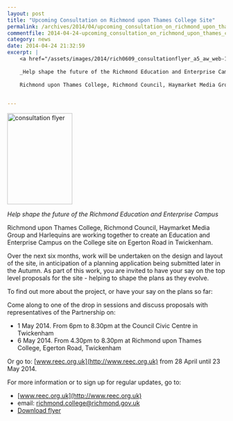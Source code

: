 ```yaml
---
layout: post
title: "Upcoming Consultation on Richmond upon Thames College Site"
permalink: /archives/2014/04/upcoming_consultation_on_richmond_upon_thames_coll.html
commentfile: 2014-04-24-upcoming_consultation_on_richmond_upon_thames_coll
category: news
date: 2014-04-24 21:32:59
excerpt: |
    <a href="/assets/images/2014/rich0609_consultationflyer_a5_aw_web-1.jpg" title="See larger version of - consultation flyer"><img src="/assets/images/2014/rich0609_consultationflyer_a5_aw_web-1_thumb.jpg" width="150" height="210" alt="consultation flyer" class="photo right" /></a>
    
    _Help shape the future of the Richmond Education and Enterprise Campus_
    
    Richmond upon Thames College, Richmond Council, Haymarket Media Group and Harlequins are working together to create an Education and Enterprise Campus on the College site on Egerton Road in Twickenham.
    

---
```


<a href="/assets/images/2014/rich0609_consultationflyer_a5_aw_web-1.jpg" title="See larger version of - consultation flyer"><img src="/assets/images/2014/rich0609_consultationflyer_a5_aw_web-1_thumb.jpg" width="150" height="210" alt="consultation flyer" class="photo right" /></a>

*Help shape the future of the Richmond Education and Enterprise Campus*

Richmond upon Thames College, Richmond Council, Haymarket Media Group and Harlequins are working together to create an Education and Enterprise Campus on the College site on Egerton Road in Twickenham.

Over the next six months, work will be undertaken on the design and layout of the site, in anticipation of a planning application being submitted later in the Autumn. As part of this work, you are invited to have your say on the top level proposals for the site - helping to shape the plans as they evolve.

To find out more about the project, or have your say on the plans so far:

Come along to one of the drop in sessions and discuss proposals with representatives of the Partnership on:

-   1 May 2014. From 6pm to 8.30pm at the Council Civic Centre in Twickenham
-   6 May 2014. From 4.30pm to 8.30pm at Richmond upon Thames College, Egerton Road, Twickenham

Or go to: [www.reec.org.uk](http://www.reec.org.uk) from 28 April until 23 May 2014.

For more information or to sign up for regular updates, go to:

-   [www.reec.org.uk](http://www.reec.org.uk)
-   email: <richmond.college@richmond.gov.uk>
-   <a href="/assets/images/2014/rich0609_consultationflyer_a5_aw_web.pdf">Download flyer</a>
